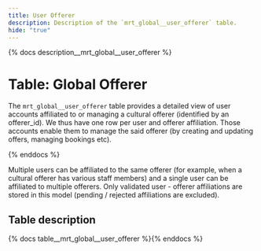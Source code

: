 ```yaml
---
title: User Offerer
description: Description of the `mrt_global__user_offerer` table.
hide: "true"
---
```


{% docs description__mrt_global__user_offerer %}

# Table: Global Offerer

The `mrt_global__user_offerer` table provides a detailed view of user accounts affiliated to or managing a cultural offerer (identified by an offerer_id). We thus have one row per user and offerer affiliation.
Those accounts enable them to manage the said offerer (by creating and updating offers, managing bookings etc).

{% enddocs %}

Multiple users can be affiliated to the same offerer (for example, when a cultural offerer has various staff members) and a single user can be affiliated to multiple offerers.
Only validated user - offerer affiliations are stored in this model (pending / rejected affiliations are excluded).


## Table description

{% docs table__mrt_global__user_offerer  %}{% enddocs %}
